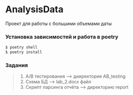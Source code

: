 # AnalysisData

Проект для работы с большими объемами даты

### Установка зависимостей и работа в poetry

```sh
$ poetry shell
$ poetry install
```

### Задания

> 1. A/B тестирования --> дииректория AB_testing
> 2. Схема БД --> lab_2.docx файл
> 3. Скрипт парсинга отчёта --> директорию report
